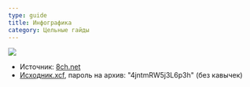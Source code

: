 ```yaml
---
type: guide
title: Инфографика
category: Цельные гайды
---
```


![](rus_8ch.infographic.png)

* Источник: [8ch.net](https://media.8ch.net/file_store/f12dadac93c377dafbcbee7be57dfd6e0c52ba2693b31b1de4fe441180c077cf.png)
* [Исходник.xcf](http://upfile.mobi/SOjrm3lY1nj), пароль на архив: "4jntmRW5j3L6p3h" (без кавычек)
